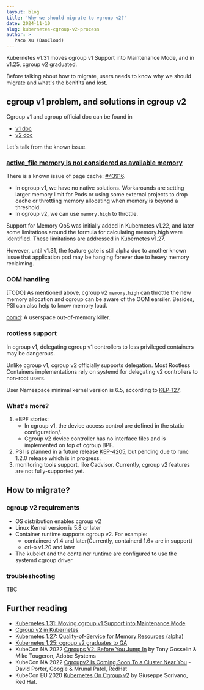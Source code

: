 ```yaml
---
layout: blog
title: 'Why we should migrate to vgroup v2?'
date: 2024-11-10
slug: kubernetes-cgroup-v2-process
author: >
   Paco Xu (DaoCloud)
---
```


Kubernetes v1.31 moves cgroup v1 Support into Maintenance Mode, and in v1.25, cgroup v2 graduated.

Before talking about how to migrate, users needs to know why we should migrate and what's the benifits and lost.

## cgroup v1 problem, and solutions in cgroup v2

Cgroup v1 and cgroup official doc can be found in

- [v1 doc](https://www.kernel.org/doc/Documentation/cgroup-v1/)
- [v2 doc](https://www.kernel.org/doc/Documentation/cgroup-v2.txt)

Let's talk from the known issue.

### [active_file memory is not considered as available memory](/docs/concepts/scheduling-eviction/node-pressure-eviction/#active-file-memory-is-not-considered-as-available-memory)

There is a known issue of page cache: [#43916](https://github.com/kubernetes/kubernetes/issues/43916).

- In cgroup v1, we have no native solutions. Workarounds are setting larger memory limit for Pods or using some external projects to drop cache or throttling memory allocating when memory is beyond a threshold.
- In cgroup v2, we can use `memory.high` to throttle. 

Support for Memory QoS was initially added in Kubernetes v1.22, and later some limitations around the formula for calculating memory.high were identified. These limitations are addressed in Kubernetes v1.27.

However, until v1.31, the feature gate is still alpha due to another known issue that application pod may be hanging forever due to heavy memory reclaiming.

### OOM handling

[TODO]
As mentioned above, cgroup v2 `memory.high` can throttle the new memory allocation and cgroup can be aware of the OOM earsiler. Besides, PSI can also help to know memory load.

[oomd](https://github.com/facebookincubator/oomd): A userspace out-of-memory killer.

### rootless support

In cgroup v1,  delegating cgroup v1 controllers to less privileged containers may be dangerous.

Unlike cgroup v1, cgroup v2 officially supports delegation. Most Rootless Containers implementations rely on systemd for delegating v2 controllers to non-root users.

User Namespace minimal kernel version is 6.5, according to [KEP-127](https://github.com/kubernetes/enhancements/blob/master/keps/sig-node/127-user-namespaces/README.md).

### What's more?

1. eBPF stories:
   - In cgroup v1, the device access control are defined in the static configuration/.
   - Cgroup v2 device controller has no interface files and is implemented on top of cgroup BPF.
2. PSI is planned in a future release [KEP-4205](https://github.com/kubernetes/enhancements/issues/4205), but pending due to runc 1.2.0 release which is in progress.
3. monitoring tools support, like Cadvisor. Currently, cgroup v2 features are not fully-supported yet.

## How to migrate?

### cgroup v2 requirements

- OS distribution enables cgroup v2
- Linux Kernel version is 5.8 or later
- Container runtime supports cgroup v2. For example:
  - containerd v1.4 and later(Currently, containerd 1.6+ are in support)
  - cri-o v1.20 and later
- The kubelet and the container runtime are configured to use the systemd cgroup driver

### troubleshooting

TBC

## Further reading

- [Kubernetes 1.31: Moving cgroup v1 Support into Maintenance Mode](/blog/2024/08/15/kubernetes-1-31-moving-cgroup-v1-support-maintenance-mode/)
- [Cgroup v2 in Kubernetes](/docs/concepts/architecture/cgroups/)
- [Kubernetes 1.27: Quality-of-Service for Memory Resources (alpha)](/blog/2023/05/05/qos-memory-resources/)
- [Kubernetes 1.25: cgroup v2 graduates to GA](/blog/2022/08/31/cgroupv2-ga-1-25/)
- KubeCon NA 2022 [Cgroups V2: Before You Jump In](https://www.youtube.com/watch?v=WxZK-UXKvXk) by Tony Gosselin & Mike Tougeron, Adobe Systems
- KubeCon NA 2022 [Cgroupv2 Is Coming Soon To a Cluster Near You](https://www.youtube.com/watch?v=sgyFCp1CRhA) - David Porter, Google & Mrunal Patel, RedHat
- KubeCon EU 2020 [Kubernetes On Cgroup v2](https://www.youtube.com/watch?v=u8h0e84HxcE&t=783s) by Giuseppe Scrivano, Red Hat.
